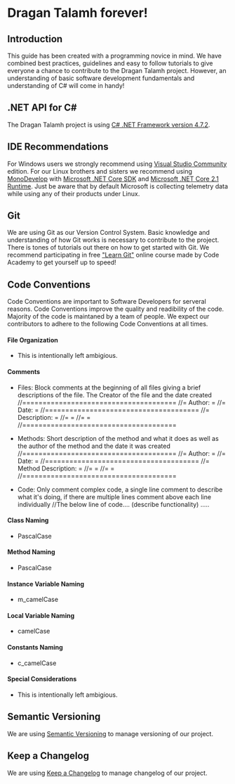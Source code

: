 # Dragan Talamh forever!
## Introduction
This guide has been created with a programming novice in mind. We have combined best practices, guidelines and easy to follow tutorials to give everyone a chance to contribute to the Dragan Talamh project. However, an understanding of basic software development fundamentals and understanding of C# will come in handy!

## .NET API for C#
The Dragan Talamh project is using [C# .NET Framework version 4.7.2](https://docs.microsoft.com/en-us/dotnet/api/?view=netframework-4.7.2).

## IDE Recommendations
For Windows users we strongly recommend using [Visual Studio Community](https://visualstudio.microsoft.com/vs/community/) edition. For our Linux brothers and sisters we recommend using [MonoDevelop](https://www.monodevelop.com/) with [Microsoft .NET Core SDK](https://dotnet.microsoft.com/download/linux-package-manager/ubuntu18-04/sdk-current) and [Microsoft .NET Core 2.1 Runtime](https://dotnet.microsoft.com/download/linux-package-manager/ubuntu18-04/runtime-2.1.12). Just be aware that by default Microsoft is collecting telemetry data while using any of their products under Linux.

## Git
We are using Git as our Version Control System. Basic knowledge and understanding of how Git works is necessary to contribute to the project. There is tones of tutorials out there on how to get started with Git. We recommend participating in free ["Learn Git"](https://www.codecademy.com/learn/learn-git) online course made by Code Academy to get yourself up to speed!

## Code Conventions
Code Conventions are important to Software Developers for serveral reasons. Code Conventions improve the quality and readibility of the code. Majority of the code is maintaned by a team of people. We expect our contributors to adhere to the following Code Conventions at all times.

#### File Organization
- This is intentionally left ambigious.
#### Comments
- Files: Block comments at the beginning of all files giving a brief descriptions of the file. The Creator of the file and the date created
//======================================
//= Author:                            =
//= Date:                              =
//======================================
//= Description:                       =
//=                                    =
//=                                    =
//======================================

- Methods: Short description of the method and what it does as well as the author of the method and the date it was created
//======================================
//= Author:                            =
//= Date:                              =
//======================================
//= Method Description:                =
//=                                    =
//=                                    =
//======================================

- Code: Only comment complex code, a single line comment to describe what it's doing, if there are multiple lines comment above each line individually
//The below line of code.... (describe functionality) .....

#### Class Naming
- PascalCase
#### Method Naming
- PascalCase
#### Instance Variable Naming
- m_camelCase
#### Local Variable Naming
- camelCase
#### Constants Naming
- c_camelCase
#### Special Considerations
- This is intentionally left ambigious.

## Semantic Versioning
We are using [Semantic Versioning](https://semver.org/spec/v2.0.0.html) to manage versioning of our project.

## Keep a Changelog
We are using [Keep a Changelog](https://keepachangelog.com/en/1.0.0) to manage changelog of our project.
